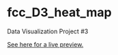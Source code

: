 # fcc_D3_heat_map
Data Visualization Project #3

[See here for a live preview.](https://a-boho.github.io/fcc_D3_heat_map/)